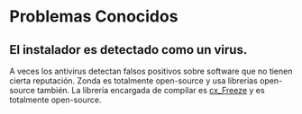# Problemas Conocidos

## El instalador es detectado como un virus.
A veces los antivirus detectan falsos positivos sobre software que no tienen cierta reputación. Zonda es totalmente open-source y usa librerias open-source también. La librería encargada de compilar es [cx_Freeze](https://github.com/anthony-tuininga/cx_Freeze) y es totalmente open-source.